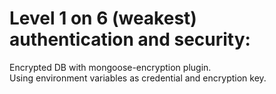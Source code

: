 # Level 1 on 6 (weakest) authentication and security:

Encrypted DB with mongoose-encryption plugin.  
Using environment variables as credential and encryption key.
